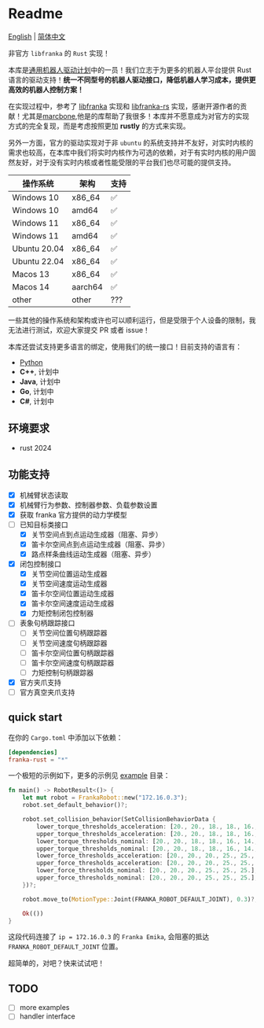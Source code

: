 # Readme

[English](README.md) | [简体中文](README_cn.md)

非官方 `libfranka` 的 `Rust` 实现！

本库是[通用机器人驱动计划](https://github.com/Robot-Exp-Platform/robot_behavior)中的一员！我们立志于为更多的机器人平台提供 Rust 语言的驱动支持！**统一不同型号的机器人驱动接口，降低机器人学习成本，提供更高效的机器人控制方案！**

在实现过程中，参考了 [libfranka](https://github.com/frankaemika/libfranka) 实现和 [libfranka-rs](https://github.com/marcbone/libfranka-rs) 实现，感谢开源作者的贡献！尤其是[marcbone](https://github.com/marcbone),他是的库帮助了我很多！本库并不愿意成为对官方的实现方式的完全复现，而是考虑按照更加 **rustly** 的方式来实现。

另外一方面，官方的驱动实现对于非 `ubuntu` 的系统支持并不友好，对实时内核的需求也较高，在本库中我们将实时内核作为可选的依赖，对于有实时内核的用户固然友好，对于没有实时内核或者性能受限的平台我们也尽可能的提供支持。

| 操作系统 | 架构 | 支持 |
| ------- | ---- | ---- |
| Windows 10 | x86_64 | ✅ |
| Windows 10 | amd64  | ✅ |
| Windows 11 | x86_64 | ✅ |
| Windows 11 | amd64  | ✅ |
| Ubuntu 20.04 | x86_64 | ✅ |
| Ubuntu 22.04 | x86_64 | ✅ |
| Macos 13 | x86_64 | ✅ |
| Macos 14 | aarch64 | ✅ |
| other | other | ??? |

一些其他的操作系统和架构或许也可以顺利运行，但是受限于个人设备的限制，我无法进行测试，欢迎大家提交 PR 或者 issue！

本库还尝试支持更多语言的绑定，使用我们的统一接口！目前支持的语言有：

- [Python](https://pypi.org/project/franka-rust/)
- **C++**, 计划中
- **Java**, 计划中
- **Go**, 计划中
- **C#**, 计划中

## 环境要求

- rust 2024

## 功能支持

- [x] 机械臂状态读取
- [x] 机械臂行为参数、控制器参数、负载参数设置
- [x] 获取 franka 官方提供的动力学模型
- [ ] 已知目标类接口
  - [x] 关节空间点到点运动生成器（阻塞、异步）
  - [x] 笛卡尔空间点到点运动生成器（阻塞、异步）
  - [x] 路点样条曲线运动生成器（阻塞、异步）
- [x] 闭包控制接口
  - [x] 关节空间位置运动生成器
  - [x] 关节空间速度运动生成器
  - [x] 笛卡尔空间位置运动生成器
  - [x] 笛卡尔空间速度运动生成器
  - [x] 力矩控制闭包控制器
- [ ] 表象句柄跟踪接口
  - [ ] 关节空间位置句柄跟踪器
  - [ ] 关节空间速度句柄跟踪器
  - [ ] 笛卡尔空间位置句柄跟踪器
  - [ ] 笛卡尔空间速度句柄跟踪器
  - [ ] 力矩控制句柄跟踪器
- [x] 官方夹爪支持
- [ ] 官方真空夹爪支持

## quick start

在你的 `Cargo.toml` 中添加以下依赖：

```toml
[dependencies]
franka-rust = "*"
```

一个极短的示例如下，更多的示例见 [example](/examples) 目录：

```rust
fn main() -> RobotResult<()> {
    let mut robot = FrankaRobot::new("172.16.0.3");
    robot.set_default_behavior()?;

    robot.set_collision_behavior(SetCollisionBehaviorData {
        lower_torque_thresholds_acceleration: [20., 20., 18., 18., 16., 14., 12.],
        upper_torque_thresholds_acceleration: [20., 20., 18., 18., 16., 14., 12.],
        lower_torque_thresholds_nominal: [20., 20., 18., 18., 16., 14., 12.],
        upper_torque_thresholds_nominal: [20., 20., 18., 18., 16., 14., 12.],
        lower_force_thresholds_acceleration: [20., 20., 20., 25., 25., 25.],
        upper_force_thresholds_acceleration: [20., 20., 20., 25., 25., 25.],
        lower_force_thresholds_nominal: [20., 20., 20., 25., 25., 25.],
        upper_force_thresholds_nominal: [20., 20., 20., 25., 25., 25.],
    })?;

    robot.move_to(MotionType::Joint(FRANKA_ROBOT_DEFAULT_JOINT), 0.3)?;

    Ok(())
}
```

这段代码连接了 `ip = 172.16.0.3` 的 `Franka Emika`, 会阻塞的抵达 `FRANKA_ROBOT_DEFAULT_JOINT` 位置。

超简单的，对吧？快来试试吧！

## TODO

- [ ] more examples
- [ ] handler interface
